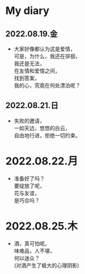 # My diary
## 2022.08.19.金
- 大家好像都认为这是爱情，  
可是，为什么，我还在徘徊，  
我还是无法，  
在友情和爱情之间，  
找到答案，  
我的心，究竟在何处漂泊呢？
## 2022.08.21.日
- 失败的邀请，  
一如天边，悠悠的白云，  
自由地行进，拒绝一切约束。
# 2022.08.22.月
- 准备好了吗？  
要绽放了呢，  
花与友谊，  
是巧合吗？
# 2022.08.25.木
- 酒，真可怕呢。  
味难品，人不堪，  
何以迷众？  
(对酒产生了极大的心理阴影)
